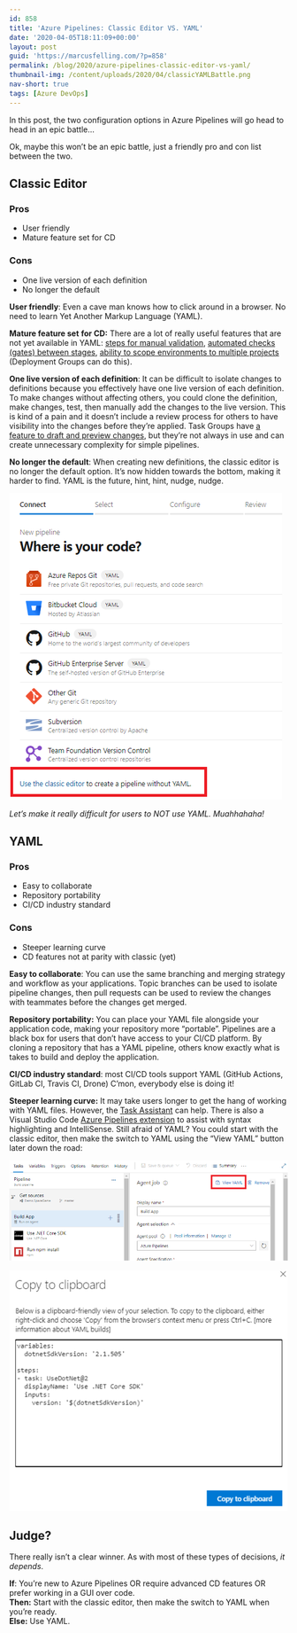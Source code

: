 ```yaml
---
id: 858
title: 'Azure Pipelines: Classic Editor VS. YAML'
date: '2020-04-05T18:11:09+00:00'
layout: post
guid: 'https://marcusfelling.com/?p=858'
permalink: /blog/2020/azure-pipelines-classic-editor-vs-yaml/
thumbnail-img: /content/uploads/2020/04/classicYAMLBattle.png
nav-short: true
tags: [Azure DevOps]
---
```



In this post, the two configuration options in Azure Pipelines will go head to head in an epic battle…

Ok, maybe this won’t be an epic battle, just a friendly pro and con list between the two.

## Classic Editor

### Pros

- User friendly
- Mature feature set for CD

### Cons

- One live version of each definition
- No longer the default

**User friendly**: Even a cave man knows how to click around in a browser. No need to learn Yet Another Markup Language (YAML).

**Mature feature set** **for CD:** There are a lot of really useful features that are not yet available in YAML: [steps for manual validation](https://dev.azure.com/mseng/AzureDevOpsRoadmap/_workitems/edit/1663893), [automated checks (gates) between stages](https://dev.azure.com/mseng/AzureDevOpsRoadmap/_workitems/edit/1570285), [ability to scope environments to multiple projects](https://developercommunity.visualstudio.com/idea/889113/shared-pipeline-environments-within-projects.html) (Deployment Groups can do this).

**One live version of each definition**: It can be difficult to isolate changes to definitions because you effectively have one live version of each definition. To make changes without affecting others, you could clone the definition, make changes, test, then manually add the changes to the live version. This is kind of a pain and it doesn’t include a review process for others to have visibility into the changes before they’re applied. Task Groups have [a feature to draft and preview changes](https://docs.microsoft.com/en-us/azure/devops/pipelines/library/task-groups?view=azure-devops#create-previews-and-updated-versions-of-task-groups), but they’re not always in use and can create unnecessary complexity for simple pipelines.

**No longer the default**: When creating new definitions, the classic editor is no longer the default option. It’s now hidden towards the bottom, making it harder to find. YAML is the future, hint, hint, nudge, nudge.

![](/content/uploads/2020/04/classicHidden.png)

*Let’s make it really difficult for users to NOT use YAML. Muahhahaha!*

## YAML

### Pros

- Easy to collaborate
- Repository portability
- CI/CD industry standard

### Cons

- Steeper learning curve
- CD features not at parity with classic (yet)

**Easy to collaborate**: You can use the same branching and merging strategy and workflow as your applications. Topic branches can be used to isolate pipeline changes, then pull requests can be used to review the changes with teammates before the changes get merged.

**Repository portability:** You can place your YAML file alongside your application code, making your repository more “portable”. Pipelines are a black box for users that don’t have access to your CI/CD platform. By cloning a repository that has a YAML pipeline, others know exactly what is takes to build and deploy the application.

**CI/CD industry standard**: most CI/CD tools support YAML (GitHub Actions, GitLab CI, Travis CI, Drone) C’mon, everybody else is doing it!

**Steeper learning curve:** It may take users longer to get the hang of working with YAML files. However, the [Task Assistant](https://docs.microsoft.com/en-us/azure/devops/release-notes/2019/sprint-150-update#task-assistant-for-editing-yaml-files) can help. There is also a Visual Studio Code [Azure Pipelines extension](https://marketplace.visualstudio.com/items?itemName=ms-azure-devops.azure-pipelines) to assist with syntax highlighting and IntelliSense. Still afraid of YAML? You could start with the classic editor, then make the switch to YAML using the “View YAML” button later down the road:

![](/content/uploads/2020/04/viewYAML.png)

![](/content/uploads/2020/04/copyYAML.png)

## Judge?

 There really isn’t a clear winner. As with most of these types of decisions, *it depends*.  
  
**If**: You’re new to Azure Pipelines OR require advanced CD features OR prefer working in a GUI over code.  
**Then:** Start with the classic editor, then make the switch to YAML when you’re ready.  
**Else:** Use YAML.